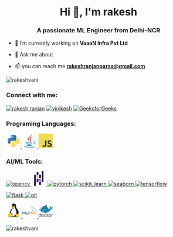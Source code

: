 <!--
### Hi there 👋
<h1 align="center">Hi 👋, I'm Rakesh Ranjan</h1>
<h3 align="center">A passionate ML Engineer from India</h3>

- 🔭 I’m currently working on **VaaaN Infra Pvt Ltd**

-👯 I’m looking to collaborate on ...
  
- 💬 Ask me about 

- 📫 How to reach me **rakeshranjanparsa@gmail.com**

- 📄 Know about my experiences [resume] 

<h3 align="left">Connect with me:</h3>
<p align="left">
<a href="https://www.linkedin.com/in/rakesh-ranjan-143vny430/" target="blank"><img align="center" src="https://raw.githubusercontent.com/rahuldkjain/github-profile-readme-generator/master/src/images/icons/Social/linked-in-alt.svg" alt="rakesh ranjan" height="30" width="40" /></a>
<a href="https://leetcode.com/vinikesh/" target="blank"><img width="48" height="48" src="https://img.icons8.com/color/48/GeeksforGeeks.png" alt="GeeksforGeeks"/></a>
</p>

<h3 align="left">Languages and Tools:</h3> 
-->






<!--
**rakeshvani/rakeshvani** is a ✨ _special_ ✨ repository because its `README.md` (this file) appears on your GitHub profile.

Here are some ideas to get you started:

- 🔭 I’m currently working on ...
- 🌱 I’m currently learning ...
- 👯 I’m looking to collaborate on ...
- 🤔 I’m looking for help with ...
- 💬 Ask me about ...
- 📫 How to reach me: ...
- 😄 Pronouns: ...
- ⚡ Fun fact: ...
-->



<h1 align="center">Hi 👋, I'm rakesh</h1>
<h3 align="center">A passionate ML Engineer from Delhi-NCR</h3>


- 🔭 I’m currently working on **VaaaN Infra Pvt Ltd**
  
- 💬 Ask me about 

- 📫 you can reach me **rakeshranjanparsa@gmail.com**

<p align="left"> <img src="https://komarev.com/ghpvc/?username=rakeshvani&label=Profile%20views&color=0e75b6&style=flat" alt="rakeshvani" /> </p>

<h3 align="left">Connect with me:</h3>
<p align="left">
  <a href="https://www.linkedin.com/in/rakesh-ranjan-143vny430/" target="blank"><img align="center" src="https://raw.githubusercontent.com/rahuldkjain/github-profile-readme-generator/master/src/images/icons/Social/linked-in-alt.svg" alt="rakesh ranjan" height="30" width="40" /></a>
  <a href="https://leetcode.com/vinikesh/" target="blank"><img align="center" src="https://raw.githubusercontent.com/rahuldkjain/github-profile-readme-generator/master/src/images/icons/Social/leet-code.svg" alt="vinikesh" height="30" width="40" /></a>
  <a href="https://auth.geeksforgeeks.org/user/rakesh_ranjan"><img align="center" src="<img  src="https://img.icons8.com/color/96/GeeksforGeeks.png" alt="GeeksforGeeks" width="30" height="30"/></a>
</p>


<h3 align="left">Programing Languages:</h3>

<p align="left"> 
  <a href="https://www.python.org" target="_blank" rel="noreferrer"> <img src="https://raw.githubusercontent.com/devicons/devicon/master/icons/python/python-original.svg" alt="python" width="40" height="40"/> </a> 
  <a href="https://www.java.com" target="_blank" rel="noreferrer"> <img src="https://raw.githubusercontent.com/devicons/devicon/master/icons/java/java-original.svg" alt="java" width="40" height="40"/> </a> 
  <a href="https://developer.mozilla.org/en-US/docs/Web/JavaScript" target="_blank" rel="noreferrer"> <img src="https://raw.githubusercontent.com/devicons/devicon/master/icons/javascript/javascript-original.svg" alt="javascript" width="40" height="40"/> </a> 





<h3 align="left">AI/ML Tools:</h3>
  <a href="https://opencv.org/" target="_blank" rel="noreferrer"> <img src="https://www.vectorlogo.zone/logos/opencv/opencv-icon.svg" alt="opencv" width="40" height="40"/> </a> 
  <a href="https://pandas.pydata.org/" target="_blank" rel="noreferrer"> <img src="https://raw.githubusercontent.com/devicons/devicon/2ae2a900d2f041da66e950e4d48052658d850630/icons/pandas/pandas-original.svg" alt="pandas" width="40" height="40"/> </a> 
  <a href="https://pytorch.org/" target="_blank" rel="noreferrer"> <img src="https://www.vectorlogo.zone/logos/pytorch/pytorch-icon.svg" alt="pytorch" width="40" height="40"/> </a> 
  <a href="https://scikit-learn.org/" target="_blank" rel="noreferrer"> <img src="https://upload.wikimedia.org/wikipedia/commons/0/05/Scikit_learn_logo_small.svg" alt="scikit_learn" width="40" height="40"/> </a> 
  <a href="https://seaborn.pydata.org/" target="_blank" rel="noreferrer"> <img src="https://seaborn.pydata.org/_images/logo-mark-lightbg.svg" alt="seaborn" width="40" height="40"/> </a> <a href="https://www.tensorflow.org" target="_blank" rel="noreferrer"> <img src="https://www.vectorlogo.zone/logos/tensorflow/tensorflow-icon.svg" alt="tensorflow" width="40" height="40"/> </a> </p>
  <a href="https://flask.palletsprojects.com/" target="_blank" rel="noreferrer"> <img src="https://www.vectorlogo.zone/logos/pocoo_flask/pocoo_flask-icon.svg" alt="flask" width="40" height="40"/> </a> <a href="https://git-scm.com/" target="_blank" rel="noreferrer"> <img src="https://www.vectorlogo.zone/logos/git-scm/git-scm-icon.svg" alt="git" width="40" height="40"/> </a> 
  
  <a href="https://www.linux.org/" target="_blank" rel="noreferrer"> <img src="https://raw.githubusercontent.com/devicons/devicon/master/icons/linux/linux-original.svg" alt="linux" width="40" height="40"/> </a> 
  <a href="https://www.mysql.com/" target="_blank" rel="noreferrer"> <img src="https://raw.githubusercontent.com/devicons/devicon/master/icons/mysql/mysql-original-wordmark.svg" alt="mysql" width="40" height="40"/> </a> 
  <a href="https://www.docker.com/" target="_blank" rel="noreferrer"> <img src="https://raw.githubusercontent.com/devicons/devicon/master/icons/docker/docker-original-wordmark.svg" alt="docker" width="40" height="40"/> </a> 
  
<p><img align="center" src="https://github-readme-stats.vercel.app/api/top-langs?username=rakeshvani&show_icons=true&locale=en&layout=compact" alt="rakeshvani" /></p>
  
  
  
  
  
  
  <!--
  <a href="https://www.postgresql.org" target="_blank" rel="noreferrer"> <img src="https://raw.githubusercontent.com/devicons/devicon/master/icons/postgresql/postgresql-original-wordmark.svg" alt="postgresql" width="40" height="40"/> </a> 
  <a href="https://www.arduino.cc/" target="_blank" rel="noreferrer"> <img src="https://cdn.worldvectorlogo.com/logos/arduino-1.svg" alt="arduino" width="40" height="40"/> </a> 
  <a href="https://aws.amazon.com" target="_blank" rel="noreferrer"> <img src="https://raw.githubusercontent.com/devicons/devicon/master/icons/amazonwebservices/amazonwebservices-original-wordmark.svg" alt="aws" width="40" height="40"/> </a> 
  <a href="https://azure.microsoft.com/en-in/" target="_blank" rel="noreferrer"> <img src="https://www.vectorlogo.zone/logos/microsoft_azure/microsoft_azure-icon.svg" alt="azure" width="40" height="40"/> </a> <a href="https://www.djangoproject.com/" target="_blank" rel="noreferrer"> <img src="https://cdn.worldvectorlogo.com/logos/django.svg" alt="django" width="40" height="40"/> </a> 

  -->




  


